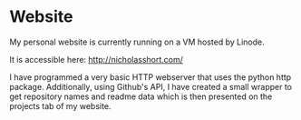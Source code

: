 # Website

My personal website is currently running on a VM hosted by Linode. 

It is accessible here: http://nicholasshort.com/

I have programmed a very basic HTTP webserver that uses the python http package. Additionally, using Github's API, I have created a small wrapper to get repository names and readme data which is then presented on the projects tab of my website.
